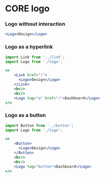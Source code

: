 # CORE logo

### Logo without interaction
```jsx
<Logo>Design</Logo>
```

### Logo as a hyperlink

```jsx
import Link from '../link';
import Logo from './logo';

<>
    <Link href="/">
      <Logo>Design</Logo>
    </Link>
    <br/>
    <br/>
    <Logo tag="a" href="/">Dashboard</Logo>
</>
```

### Logo as a button

```jsx
import Button from '../button';
import Logo from './logo';

<>
    <Button>
      <Logo>Design</Logo>
    </Button>
    <br/>
    <br/>
    <Logo tag="button">Dashboard</Logo>
</>
```
